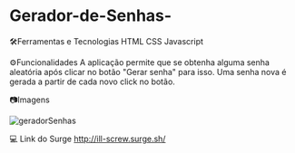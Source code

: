 # Gerador-de-Senhas-
🛠Ferramentas e Tecnologias
HTML
CSS
Javascript

⚙️Funcionalidades
A aplicação permite que se obtenha alguma senha aleatória após clicar no botão "Gerar senha" para isso. Uma senha nova é gerada a partir de cada novo click no botão.

📷Imagens

![geradorSenhas](https://user-images.githubusercontent.com/94769962/183307642-0cdb7770-2ac2-485d-9453-bdff7acac737.PNG)

💻 Link do Surge
http://ill-screw.surge.sh/
